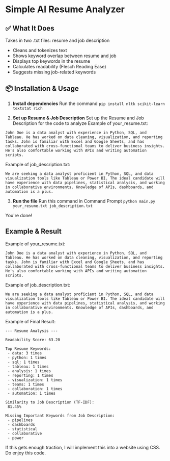 # Simple AI Resume Analyzer

## ✅ What It Does
Takes in two .txt files: resume and job description
- Cleans and tokenizes text
- Shows keyword overlap between resume and job
- Displays top keywords in the resume
- Calculates readability (Flesch Reading Ease)
- Suggests missing job-related keywords

## 📦 Installation & Usage

1. **Install dependencies**
Run the command
`pip install nltk scikit-learn textstat rich`

2. **Set up Resume & Job Description**
Set up the Resume and Job Description for the code to analyze
Example of your_resume.txt:
```
John Doe is a data analyst with experience in Python, SQL, and Tableau. He has worked on data cleaning, visualization, and reporting tasks. John is familiar with Excel and Google Sheets, and has collaborated with cross-functional teams to deliver business insights. He's also comfortable working with APIs and writing automation scripts.
```
Example of job_description.txt:
```
We are seeking a data analyst proficient in Python, SQL, and data visualization tools like Tableau or Power BI. The ideal candidate will have experience with data pipelines, statistical analysis, and working in collaborative environments. Knowledge of APIs, dashboards, and automation is a plus.
```

3. **Run the file**
Run this command in Command Prompt
`python main.py your_resume.txt job_description.txt`

You're done!

## Example & Result
Example of your_resume.txt:
```
John Doe is a data analyst with experience in Python, SQL, and Tableau. He has worked on data cleaning, visualization, and reporting tasks. John is familiar with Excel and Google Sheets, and has collaborated with cross-functional teams to deliver business insights. He's also comfortable working with APIs and writing automation scripts.
```
Example of job_description.txt:
```
We are seeking a data analyst proficient in Python, SQL, and data visualization tools like Tableau or Power BI. The ideal candidate will have experience with data pipelines, statistical analysis, and working in collaborative environments. Knowledge of APIs, dashboards, and automation is a plus.
```

Example of Final Result:
```
--- Resume Analysis ---

Readability Score: 63.20

Top Resume Keywords:
 - data: 3 times
 - python: 1 times
 - sql: 1 times
 - tableau: 1 times
 - analysis: 1 times
 - reporting: 1 times
 - visualization: 1 times
 - teams: 1 times
 - collaboration: 1 times
 - automation: 1 times

Similarity to Job Description (TF-IDF):
 81.45%

Missing Important Keywords from Job Description:
 - pipelines
 - dashboards
 - statistical
 - collaborative
 - power
```

If this gets enough traction, I will implement this into a website using CSS. Do enjoy this code.


